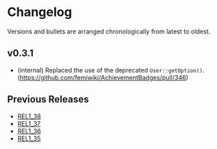 # Changelog

Versions and bullets are arranged chronologically from latest to oldest.

## v0.3.1

- (internal) Replaced the use of the deprecated `User::getOption()`. (https://github.com/femiwiki/AchievementBadges/pull/346)

## Previous Releases

- [REL1_38](https://github.com/femiwiki/AchievementBadges/blob/REL1_38/CHANGELOG.md)
- [REL1_37](https://github.com/femiwiki/AchievementBadges/blob/REL1_37/CHANGELOG.md)
- [REL1_36](https://github.com/femiwiki/AchievementBadges/blob/REL1_36/CHANGELOG.md)
- [REL1_35](https://github.com/femiwiki/AchievementBadges/blob/REL1_35/CHANGELOG.md)
